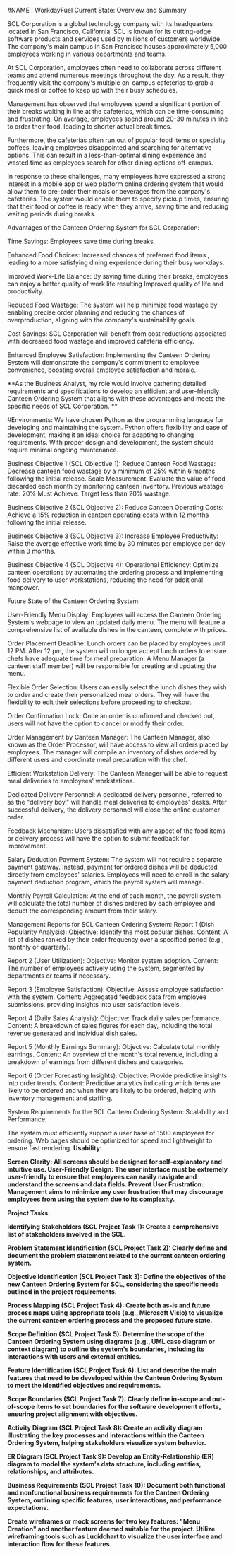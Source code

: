 #NAME : WorkdayFuel
Current State: Overview and Summary

SCL Corporation is a global technology company with its headquarters located in San Francisco, California. SCL is known for its cutting-edge software products and services used by millions of customers worldwide. The company's main campus in San Francisco houses approximately 5,000 employees working in various departments and teams.

At SCL Corporation, employees often need to collaborate across different teams and attend numerous meetings throughout the day. As a result, they frequently visit the company's multiple on-campus cafeterias to grab a quick meal or coffee to keep up with their busy schedules.

Management has observed that employees spend a significant portion of their breaks waiting in line at the cafeterias, which can be time-consuming and frustrating. On average, employees spend around 20-30 minutes in line to order their food, leading to shorter actual break times.

Furthermore, the cafeterias often run out of popular food items or specialty coffees, leaving employees disappointed and searching for alternative options. This can result in a less-than-optimal dining experience and wasted time as employees search for other dining options off-campus.

In response to these challenges, many employees have expressed a strong interest in a mobile app or web platform online ordering system that would allow them to pre-order their meals or beverages from the company's cafeterias. The system would enable them to specify pickup times, ensuring that their food or coffee is ready when they arrive, saving time and reducing waiting periods during breaks.


Advantages of the Canteen Ordering System for SCL  Corporation:

Time Savings: Employees save time during breaks.

Enhanced Food Choices: Increased chances of preferred food items , leading to a more satisfying dining experience during their busy workdays.

Improved Work-Life Balance: By saving time during their breaks, employees can enjoy a better quality of work life resulting Improved quality of life and productivity.

Reduced Food Wastage: The system will help minimize food wastage by enabling precise order planning and reducing the chances of overproduction, aligning with the company's sustainability goals.

Cost Savings: SCL Corporation will benefit from cost reductions associated with decreased food wastage and improved cafeteria efficiency.

Enhanced Employee Satisfaction: Implementing the Canteen Ordering System will demonstrate the company's commitment to employee convenience, boosting overall employee satisfaction and morale.

**As the Business Analyst, my role would involve gathering detailed requirements and specifications to develop an efficient and user-friendly Canteen Ordering System that aligns with these advantages and meets the specific needs of SCL Corporation. **

#Environments:
We have chosen Python as the programming language for developing and maintaining the system. Python offers flexibility and ease of development, making it an ideal choice for adapting to changing requirements. With proper design and development, the system should require minimal ongoing maintenance.

Business Objective 1 (SCL Objective 1):
Reduce Canteen Food Wastage: Decrease canteen food wastage by a minimum of 25% within 6 months following the initial release.
Scale Measurement: Evaluate the value of food discarded each month by monitoring canteen inventory. Previous wastage rate: 20%
Must Achieve: Target less than 20% wastage.

Business Objective 2 (SCL Objective 2):
Reduce Canteen Operating Costs: Achieve a 15% reduction in canteen operating costs within 12 months following the initial release.

Business Objective 3 (SCL Objective 3):
Increase Employee Productivity: Raise the average effective work time by 30 minutes per employee per day within 3 months.

Business Objective 4 (SCL Objective 4):
Operational Efficiency: Optimize canteen operations by automating the ordering process and implementing food delivery to user workstations, reducing the need for additional manpower.

Future State of the Canteen Ordering System:

User-Friendly Menu Display:
Employees will access the Canteen Ordering System's webpage to view an updated daily menu. The menu will feature a comprehensive list of available dishes in the canteen, complete with prices.

Order Placement Deadline:
Lunch orders can be placed by employees until 12 PM. After 12 pm, the system will no longer accept lunch orders to ensure chefs have adequate time for meal preparation. A Menu Manager (a canteen staff member) will be responsible for creating and updating the menu.

Flexible Order Selection:
Users can easily select the lunch dishes they wish to order and create their personalized meal orders. They will have the flexibility to edit their selections before proceeding to checkout.

Order Confirmation Lock:
Once an order is confirmed and checked out, users will not have the option to cancel or modify their order.

Order Management by Canteen Manager:
The Canteen Manager, also known as the Order Processor, will have access to view all orders placed by employees. The manager will compile an inventory of dishes ordered by different users and coordinate meal preparation with the chef.

Efficient Workstation Delivery:
The Canteen Manager will be able to request meal deliveries to employees' workstations.

Dedicated Delivery Personnel:
A dedicated delivery personnel, referred to as the "delivery boy," will handle meal deliveries to employees' desks. After successful delivery, the delivery personnel will close the online customer order.

Feedback Mechanism:
Users dissatisfied with any aspect of the food items or delivery process will have the option to submit feedback for improvement.

Salary Deduction Payment System:
The system will not require a separate payment gateway. Instead, payment for ordered dishes will be deducted directly from employees' salaries. Employees will need to enroll in the salary payment deduction program, which the payroll system will manage.

Monthly Payroll Calculation:
At the end of each month, the payroll system will calculate the total number of dishes ordered by each employee and deduct the corresponding amount from their salary.

Management Reports for SCL Canteen Ordering System:
Report 1 (Dish Popularity Analysis):
Objective: Identify the most popular dishes.
Content: A list of dishes ranked by their order frequency over a specified period (e.g., monthly or quarterly).

Report 2 (User Utilization):
Objective: Monitor system adoption.
Content: The number of employees actively using the system, segmented by departments or teams if necessary.

Report 3 (Employee Satisfaction):
Objective: Assess employee satisfaction with the system.
Content: Aggregated feedback data from employee submissions, providing insights into user satisfaction levels.

Report 4 (Daily Sales Analysis):
Objective: Track daily sales performance.
Content: A breakdown of sales figures for each day, including the total revenue generated and individual dish sales.

Report 5 (Monthly Earnings Summary):
Objective: Calculate total monthly earnings.
Content: An overview of the month's total revenue, including a breakdown of earnings from different dishes and categories.

Report 6 (Order Forecasting Insights):
Objective: Provide predictive insights into order trends.
Content: Predictive analytics indicating which items are likely to be ordered and when they are likely to be ordered, helping with inventory management and staffing.

System Requirements for the SCL Canteen Ordering System:
<A> Scalability and Performance:

The system must efficiently support a user base of 1500 employees for ordering.
Web pages should be optimized for speed and lightweight to ensure fast rendering.
<B> Usability:

Screen Clarity: All screens should be designed for self-explanatory and intuitive use.
User-Friendly Design: The user interface must be extremely user-friendly to ensure that employees can easily navigate and understand the screens and data fields.
Prevent User Frustration: Management aims to minimize any user frustration that may discourage employees from using the system due to its complexity.

<C> Project Tasks:

Identifying Stakeholders (SCL Project Task 1):
Create a comprehensive list of stakeholders involved in the SCL.

Problem Statement Identification (SCL Project Task 2):
Clearly define and document the problem statement related to the current canteen ordering system. 

Objective Identification (SCL Project Task 3):
Define the objectives of the new Canteen Ordering System for SCL, considering the specific needs outlined in the project requirements.

Process Mapping (SCL Project Task 4):
Create both as-is and future process maps using appropriate tools (e.g., Microsoft Visio) to visualize the current canteen ordering process and the proposed future state.

Scope Definition (SCL Project Task 5):
Determine the scope of the Canteen Ordering System using diagrams (e.g., UML case diagram or context diagram) to outline the system's boundaries, including its interactions with users and external entities.

Feature Identification (SCL Project Task 6):
List and describe the main features that need to be developed within the Canteen Ordering System to meet the identified objectives and requirements.

Scope Boundaries (SCL Project Task 7):
Clearly define in-scope and out-of-scope items to set boundaries for the software development efforts, ensuring project alignment with objectives.

Activity Diagram (SCL Project Task 8):
Create an activity diagram illustrating the key processes and interactions within the Canteen Ordering System, helping stakeholders visualize system behavior.

ER Diagram (SCL Project Task 9):
Develop an Entity-Relationship (ER) diagram to model the system's data structure, including entities, relationships, and attributes.

Business Requirements (SCL Project Task 10):
Document both functional and nonfunctional business requirements for the Canteen Ordering System, outlining specific features, user interactions, and performance expectations.

Create wireframes or mock screens for two key features: "Menu Creation" and another feature deemed suitable for the project. Utilize wireframing tools such as Lucidchart  to visualize the user interface and interaction flow for these features.
